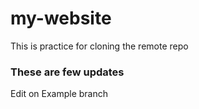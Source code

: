 # my-website
This is practice for cloning the remote repo
### These are few updates
Edit on Example branch
